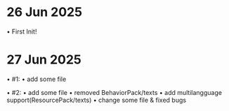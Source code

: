 # 26 Jun 2025
• First Init!
# 27 Jun 2025
• #1: 
  • add some file

• #2: 
  • add some file
  • removed BehaviorPack/texts
  • add multilangguage support(ResourcePack/texts)
  • change some file & fixed bugs
